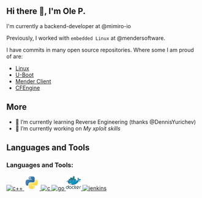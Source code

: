 ## Hi there 👋, I'm Ole P.

I'm currently a backend-developer at @mimiro-io

Previously, I worked with `embedded Linux` at @mendersoftware.

I have commits in many open source repositories. Where some I am proud of are:

- [Linux](https://github.com/torvalds/linux/commits/master/?author=oleorhagen)
- [U-Boot](https://github.com/u-boot/u-boot/commits/master/?author=oleorhagen)
- [Mender Client](https://github.com/mendersoftware/mender/commits/master/?author=oleorhagen)
- [CFEngine](https://github.com/cfengine/core/commits/master/?author=oleorhagen)

##  More

- 🌱 I’m currently learning Reverse Engineering (thanks @DennisYurichev)
- 🔭 I’m currently working on _My xploit skills_

## Languages and Tools

<h3 align="left">Languages and Tools:</h3>

<p align="left">
   <a href="https://en.cppreference.com/w/" target="_blank" rel="noreferrer">
     <img src="https://cdn.worldvectorlogo.com/logos/c.svg" alt="c++" width="40" height="40"/>
   </a>
   <a href="https://www.python.org" target="_blank" rel="noreferrer">
     <img src="https://raw.githubusercontent.com/devicons/devicon/master/icons/python/python-original.svg" alt="python" width="40" height="40"/>
   </a>
   <a href="https://en.wikipedia.org/wiki/C_(programming_language)" target="_blank" rel="noreferrer">
     <img src="https://cdn.worldvectorlogo.com/logos/c-1.svg" alt="c" width="40" height="40"/>
   </a>
   <a href="https://go.dev" target="_blank" rel="noreferrer">
     <img src="https://cdn.worldvectorlogo.com/logos/go-8.svg" alt="go" width="40" height="40"/>
   </a>
   <a href="https://www.docker.com/" target="_blank" rel="noreferrer">
     <img src="https://raw.githubusercontent.com/devicons/devicon/master/icons/docker/docker-original-wordmark.svg" alt="docker" width="40" height="40"/>
   </a>
   <a href="https://www.gnu.org/software/emacs/" target="_blank" rel="noreferrer">
     <img src="https://cdn.worldvectorlogo.com/logos/emacs-1.svg" alt="jenkins" width="40" height="40"/>
   </a>

</p>
